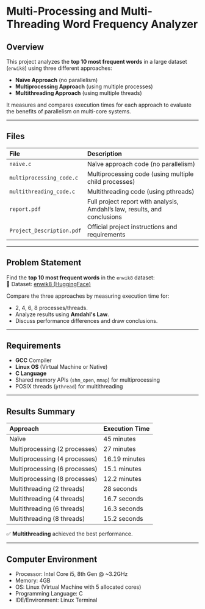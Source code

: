 
# Multi-Processing and Multi-Threading Word Frequency Analyzer

## Overview

This project analyzes the **top 10 most frequent words** in a large dataset (`enwik8`) using three different approaches:

- **Naïve Approach** (no parallelism)
- **Multiprocessing Approach** (using multiple processes)
- **Multithreading Approach** (using multiple threads)

It measures and compares execution times for each approach to evaluate the benefits of parallelism on multi-core systems.

---

## Files

| File | Description |
|:-----|:------------|
| `naive.c` | Naïve approach code (no parallelism) |
| `multiprocessing_code.c` | Multiprocessing code (using multiple child processes) |
| `multithreading_code.c` | Multithreading code (using pthreads) |
| `report.pdf` | Full project report with analysis, Amdahl’s law, results, and conclusions |
| `Project_Description.pdf` | Official project instructions and requirements |

---

## Problem Statement

Find the **top 10 most frequent words** in the `enwik8` dataset:  
📄 Dataset: [enwik8 (HuggingFace)](https://huggingface.co/datasets/LTCB/enwik8)

Compare the three approaches by measuring execution time for:

- 2, 4, 6, 8 processes/threads.
- Analyze results using **Amdahl's Law**.
- Discuss performance differences and draw conclusions.

---


## Requirements

- **GCC** Compiler
- **Linux OS** (Virtual Machine or Native)
- **C Language**
- Shared memory APIs (`shm_open`, `mmap`) for multiprocessing
- POSIX threads (`pthread`) for multithreading

---

## Results Summary

| Approach | Execution Time |
|:---------|:---------------|
| Naïve | 45 minutes |
| Multiprocessing (2 processes) | 27 minutes |
| Multiprocessing (4 processes) | 16.19 minutes |
| Multiprocessing (6 processes) | 15.1 minutes |
| Multiprocessing (8 processes) | 12.2 minutes |
| Multithreading (2 threads) | 28 seconds |
| Multithreading (4 threads) | 16.7 seconds |
| Multithreading (6 threads) | 16.3 seconds |
| Multithreading (8 threads) | 15.2 seconds |

✅ **Multithreading** achieved the best performance.

---

## Computer Environment

- Processor: Intel Core i5, 8th Gen @ ~3.2GHz  
- Memory: 4GB  
- OS: Linux (Virtual Machine with 5 allocated cores)  
- Programming Language: C  
- IDE/Environment: Linux Terminal  




